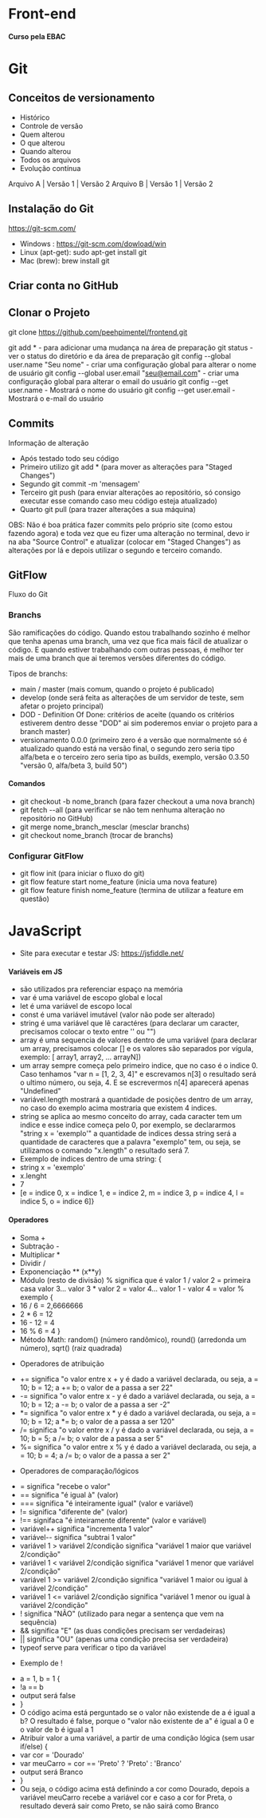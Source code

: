 # Front-end

#### Curso pela EBAC

# Git
## Conceitos de versionamento
 - Histórico
 - Controle de versão
 - Quem alterou
 - O que alterou
 - Quando alterou
 - Todos os arquivos
 - Evolução contínua

Arquivo A | Versão 1 | Versão 2
Arquivo B | Versão 1 | Versão 2

 ## Instalação do Git
 https://git-scm.com/

 - Windows : https://git-scm.com/dowload/win
 - Linux (apt-get): sudo apt-get install git
 - Mac (brew): brew install git

 ## Criar conta no GitHub

 ## Clonar o Projeto

 git clone https://github.com/peehpimentel/frontend.git

 git add * - para adicionar uma mudança na área de preparação
 git status - ver o status do diretório e da área de preparação
 git config --global user.name "Seu nome" - criar uma configuração global para alterar o nome de usuário
 git config --global user.email "seu@email.com" - criar uma configuração global para alterar o email do usuário
 git config --get user.name - Mostrará o nome do usuário
 git config --get user.email - Mostrará o e-mail do usuário
 
 ## Commits
 Informação de alteração
 - Após testado todo seu código
 - Primeiro utilizo git add * (para mover as alterações para "Staged Changes")
 - Segundo git commit -m 'mensagem'
 - Terceiro git push (para enviar alterações ao repositório, só consigo executar esse comando caso meu código esteja atualizado)
 - Quarto git pull (para trazer alterações a sua máquina)
 
 OBS: Não é boa prática fazer commits pelo próprio site (como estou fazendo agora) e toda vez que eu fizer uma alteração no terminal, devo ir na aba "Source Control" e atualizar (colocar em "Staged Changes") as alterações por lá e depois utilizar o segundo e terceiro comando.

  ## GitFlow
  Fluxo do Git


 ### Branchs
 São ramificações do código. Quando estou trabalhando sozinho é melhor que tenha apenas uma branch, uma vez que fica mais fácil de atualizar o código. E quando estiver trabalhando com outras pessoas, é melhor ter mais de uma branch que ai teremos versões diferentes do código.

 Tipos de branchs:

 - main / master (mais comum, quando o projeto é publicado)
 - develop (onde será feita as alterações de um servidor de teste, sem afetar o projeto principal)
 - DOD - Definition Of Done: critérios de aceite (quando os critérios estiverem dentro desse "DOD" ai sim poderemos enviar o projeto para a branch master)
 - versionamento 0.0.0 (primeiro zero é a versão que normalmente só é atualizado quando está na versão final, o segundo zero seria tipo alfa/beta e o terceiro zero seria tipo as builds, exemplo, versão 0.3.50 "versão 0, alfa/beta 3, build 50")

 #### Comandos
 - git checkout -b nome_branch (para fazer checkout a uma nova branch)
 - git fetch --all (para verificar se não tem nenhuma alteração no repositório no GitHub)
 - git merge nome_branch_mesclar (mesclar branchs)
 - git checkout nome_branch (trocar de branchs)
  
  ### Configurar GitFlow
 - git flow init (para iniciar o fluxo do git)
 - git flow feature start nome_feature (inicia uma nova feature)
 - git flow feature finish nome_feature (termina de utilizar a feature em questão)

  # JavaScript

  * Site para executar e testar JS: https://jsfiddle.net/
  #### Variáveis em JS
  - são utilizados pra referenciar espaço na memória
  - var é uma variável de escopo global e local
  - let é uma variável de escopo local
  - const é uma variável imutável (valor não pode ser alterado)
  - string é uma variável que lê caractéres (para declarar um caracter, precisamos colocar o texto entre '' ou "")
  - array é uma sequencia de valores dentro de uma variável (para declarar um array, precisamos colocar [] e os valores são separados por vígula, exemplo: [ array1, array2, ... arrayN])
  - um array sempre começa pelo primeiro indice, que no caso é o indice 0. Caso tenhamos "var n = [1, 2, 3, 4]" e escrevamos n[3] o resultado será o ultimo número, ou seja, 4. E se escrevermos n[4] aparecerá apenas "Undefined"
  - variável.length mostrará a quantidade de posições dentro de um array, no caso do exemplo acima mostraria que existem 4 indices.
  - string se aplica ao mesmo conceito do array, cada caracter tem um indice e esse indice começa pelo 0, por exemplo, se declararmos "string x = 'exemplo'" a quantidade de indices dessa string será a quantidade de caracteres que a palavra "exemplo" tem, ou seja, se utilizamos o comando "x.length" o resultado será 7.
  - Exemplo de indices dentro de uma string: {
  - string x = 'exemplo'
  - x.lenght
  - 7
  - [e = indice 0, x = indice 1, e = indice 2, m = indice 3, p = indice 4, l = indice 5, o = indice 6]}

  #### Operadores
  - Soma +
  - Subtração -
  - Multiplicar *
  - Dividir /
  - Exponenciação ** (x**y)
  - Módulo (resto de divisão) % significa que é valor 1 / valor 2 = primeira casa valor 3... valor 3 * valor 2 = valor 4... valor 1 - valor 4 = valor % exemplo {
  - 16 / 6 = 2,6666666
  - 2 * 6 = 12
  - 16 - 12 = 4
  - 16 % 6 = 4 }
  - Método Math: random() (número randômico), round() (arredonda um número), sqrt() (raiz quadrada)
  
  * Operadores de atribuição
  - += significa "o valor entre x + y é dado a variável declarada, ou seja, a = 10; b = 12; a += b; o valor de a passa a ser 22"
  - -= significa "o valor entre x - y é dado a variável declarada, ou seja, a = 10; b = 12; a -= b; o valor de a passa a ser -2"
  - *= significa "o valor entre x * y é dado a variável declarada, ou seja, a = 10; b = 12; a *= b; o valor de a passa a ser 120"
  - /= significa "o valor entre x / y é dado a variável declarada, ou seja, a = 10; b = 5; a /= b; o valor de a passa a ser 5"
  - %= significa "o valor entre x % y é dado a variável declarada, ou seja, a = 10; b = 4; a /= b; o valor de a passa a ser 2"
  
  * Operadores de comparação/lógicos
  - = significa "recebe o valor"
  - == significa "é igual à" (valor)
  - === significa "é inteiramente igual" (valor e variável)
  - != significa "diferente de" (valor)
  - !== signifaca "é inteiramente diferente" (valor e variável)
  - variável++ significa "incrementa 1 valor"
  - variável-- significa "subtrai 1 valor"
  - variável 1 > variável 2/condição significa "variável 1 maior que variável 2/condição"
  - variável 1 < variável 2/condição significa "variável 1 menor que variável 2/condição"
  - variável 1 >= variável 2/condição significa "variável 1 maior ou igual à variável 2/condição"
  - variável 1 <= variável 2/condição significa "variável 1 menor ou igual à variável 2/condição"
  - ! significa "NÃO" (utilizado para negar a sentença que vem na sequência)
  - && significa "E" (as duas condições precisam ser verdadeiras)
  - || significa "OU" (apenas uma condição precisa ser verdadeira)
  - typeof serve para verificar o tipo da variável

  * Exemplo de !
  - a = 1, b = 1 {
  - !a == b
  - output será false
  - }
  - O código acima está perguntado se o valor não existende de a é igual a b? O resultado é false, porque o "valor não existente de a" é igual a 0 e o valor de b é igual a 1
  - Atribuir valor a uma variável, a partir de uma condição lógica (sem usar if/else) {
  - var cor = 'Dourado'
  - var meuCarro = cor == 'Preto' ? 'Preto' : 'Branco'
  - output será Branco
  - }
  - Ou seja, o código acima está definindo a cor como Dourado, depois a variável meuCarro recebe a variável cor e caso a cor for Preta, o resultado deverá sair como Preto, se não sairá como Branco
 